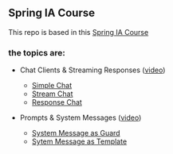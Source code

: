 ## Spring IA Course

This repo is based in this [Spring IA Course](https://www.youtube.com/watch?v=FzLABAppJfM&)

### the topics are:

- Chat Clients & Streaming Responses ([video](https://www.youtube.com/watch?v=FzLABAppJfM&t=3765s))
  * [Simple Chat](https://github.com/robsonoduarte/learn-spring/blob/746f9638a17785090e5382244f057fbfbf587f69/spring-ia-course/src/main/java/br/com/bravox/chat/ChatController.java#L20-L23)
  * [Stream Chat](https://github.com/robsonoduarte/learn-spring/blob/746f9638a17785090e5382244f057fbfbf587f69/spring-ia-course/src/main/java/br/com/bravox/chat/ChatController.java#L28-L31)
  * [Response Chat](https://github.com/robsonoduarte/learn-spring/blob/746f9638a17785090e5382244f057fbfbf587f69/spring-ia-course/src/main/java/br/com/bravox/chat/ChatController.java#L36-L39)

- Prompts & System Messages ([video](https://www.youtube.com/watch?v=FzLABAppJfM&t=4520s))
  * [System Message as Guard ](https://github.com/robsonoduarte/learn-spring/blob/746f9638a17785090e5382244f057fbfbf587f69/spring-ia-course/src/main/java/br/com/bravox/prompt/BankController.java#L20-L31)
  * [Sytem Message as Template](https://github.com/robsonoduarte/learn-spring/blob/746f9638a17785090e5382244f057fbfbf587f69/spring-ia-course/src/main/java/br/com/bravox/prompt/ArticleController.java#L22-L49)

